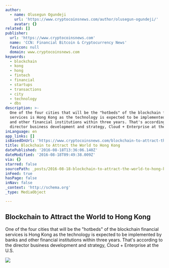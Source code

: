 ```yaml
---
author:
  - name: Olusegun Ogundeji
    url: 'https://www.cryptocoinsnews.com/author/olusegun-ogundeji/'
    avatar: {}
related: []
publisher:
  url: 'https://www.cryptocoinsnews.com'
  name: 'CCN: Financial Bitcoin & Cryptocurrency News'
  favicon: null
  domain: www.cryptocoinsnews.com
keywords:
  - blockchain
  - kong
  - hong
  - fintech
  - financial
  - startups
  - transactions
  - city
  - technology
  - dbs
description: >-
  One of the four cities that will be the "hotbeds" of the blockchain financial
  services is Hong Kong as the technology is expected to be implemented by banks
  and other financial institutions within three years. That's according to the
  director business development and strategy, Cloud + Enterprise at the U.S.
inLanguage: en
app_links: []
isBasedOnUrl: 'https://www.cryptocoinsnews.com/blockchain-to-attract-the-world-to-hong-kong/'
title: Blockchain to Attract the World to Hong Kong
datePublished: '2016-08-18T13:36:06.140Z'
dateModified: '2016-08-18T09:49:38.009Z'
via: {}
starred: false
sourcePath: _posts/2016-08-18-blockchain-to-attract-the-world-to-hong-kong.md
inFeed: true
hasPage: false
inNav: false
_context: 'http://schema.org'
_type: MediaObject

---
```

<article style=""><h1>Blockchain to Attract the World to Hong Kong</h1><p>One of the four cities that will be the "hotbeds" of the blockchain financial services is Hong Kong as the technology is expected to be implemented by banks and other financial institutions within three years. That's according to the director business development and strategy, Cloud + Enterprise at the U.S.</p><img src="https://www.cryptocoinsnews.com/wp-content/uploads/2016/08/Blockchain-to-Attract-the-World-to-Hong-Kong.jpg" /></article>